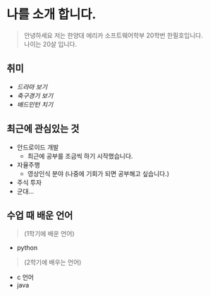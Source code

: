 # 나를 소개 합니다.

> 안녕하세요 저는 한양대 에리카 소프트웨어학부 20학번 한필호입니다. <br>
> 나이는 20살 입니다.<br>

## 취미
* *드라마 보기*
* *축구경기 보기*
* *배드민턴 치기*

## 최근에 관심있는 것
+ 안드로이드 개발
  + 최근에 공부를 조금씩 하기 시작했습니다. 
+ 자율주행
  + 영상인식 분야 (나중에 기회가 되면 공부해고 싶습니다.)
+ 주식 투자
+ 군대...

## 수업 때 배운 언어 
> (1학기에 배운 언어)
 + python

> (2학기에 배우는 언어)
 + c 언어
 + java

